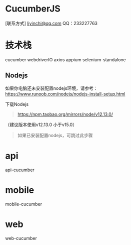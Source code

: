 CucumberJS
===

[联系方式] liyinchi@qq.com QQ：233227763

技术栈
===

cucumber
webdriverIO
axios
appium
selenium-standalone

## Nodejs

如果你电脑还未安装配置nodejs环境，请参考：https://www.runoob.com/nodejs/nodejs-install-setup.html

下载Nodejs

>https://npm.taobao.org/mirrors/node/v12.13.0/

（建议版本使用v12.13.0 小于v15.0）

>如果已安装配置nodejs，可跳过此步骤

api
===

api-cucumber

mobile
===

mobile-cucumber

web
===

web-cucumber

